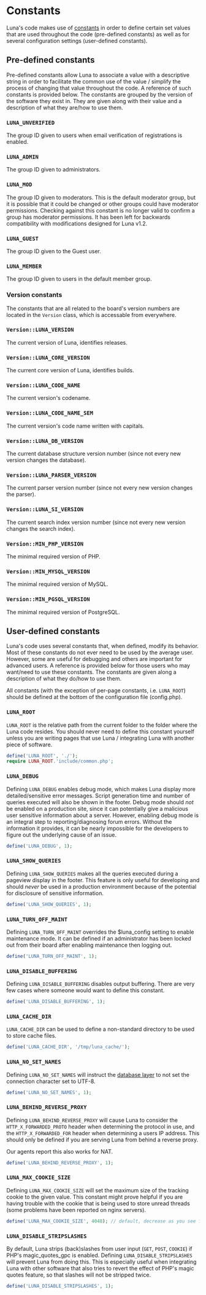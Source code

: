 # Constants</h1>
Luna's code makes use of [constants](http://www.php.net/manual/en/language.constants.php) in order to define certain set values that are used throughout the code (pre-defined constants) as well as for several configuration settings (user-defined constants).

## Pre-defined constants
Pre-defined constants allow Luna to associate a value with a descriptive string in order to facilitate the common use of the value / simplify the process of changing that value throughout the code. A reference of such constants is provided below. The constants are grouped by the version of the software they exist in. They are given along with their value and a description of what they are/how to use them.

### `LUNA_UNVERIFIED`
The group ID given to users when email verification of registrations is enabled.

### `LUNA_ADMIN`
The group ID given to administrators.

### `LUNA_MOD`
The group ID given to moderators. This is the default moderator group, but it is possible that it could be changed or other groups could have moderator permissions. Checking against this constant is no longer valid to confirm a group has moderator permissions. It has been left for backwards compatibility with modifications designed for Luna v1.2.

### `LUNA_GUEST`
The group ID given to the Guest user.

### `LUNA_MEMBER`
The group ID given to users in the default member group.


### Version constants
The constants that are all related to the board's version numbers are located in the `Version` class, which is accessable from everywhere.

### `Version::LUNA_VERSION`
The current version of Luna, identifies releases.

### `Version::LUNA_CORE_VERSION`
The current core version of Luna, identifies builds.

### `Version::LUNA_CODE_NAME`
The current version's codename.

### `Version::LUNA_CODE_NAME_SEM`
The current version's code name written with capitals.

### `Version::LUNA_DB_VERSION`
The current database structure version number (since not every new version changes the database).

### `Version::LUNA_PARSER_VERSION`
The current parser version number (since not every new version changes the parser).

### `Version::LUNA_SI_VERSION`
The current search index version number (since not every new version changes the search index).

### `Version::MIN_PHP_VERSION`
The minimal required version of PHP.

### `Version::MIN_MYSQL_VERSION`
The minimal required version of MySQL.

### `Version::MIN_PGSQL_VERSION`
The minimal required version of PostgreSQL.


## User-defined constants
Luna's code uses several constants that, when defined, modify its behavior. Most of these constants do not ever need to be used by the average user. However, some are useful for debugging and others are important for advanced users. A reference is provided below for those users who may want/need to use these constants. The constants are given along a description of what they do/how to use them.

All constants (with the exception of per-page constants, i.e. `LUNA_ROOT`) should be defined at the bottom of the configuration file (config.php).

### `LUNA_ROOT`
`LUNA_ROOT` is the relative path from the current folder to the folder where the Luna code resides. You should never need to define this constant yourself unless you are writing pages that use Luna / integrating Luna with another piece of software.

```php
define('LUNA_ROOT', './');
require LUNA_ROOT.'include/common.php';
```

### `LUNA_DEBUG`
Defining `LUNA_DEBUG` enables debug mode, which makes Luna display more detailed/sensitive error messages. Script generation time and number of queries executed will also be shown in the footer. Debug mode should <em>not</em> be enabled on a production site, since it can potentially give a malicious user sensitive information about a server. However, enabling debug mode is an integral step to reporting/diagnosing forum errors. Without the information it provides, it can be nearly impossible for the developers to figure out the underlying cause of an issue.

```php
define('LUNA_DEBUG', 1);
```

### `LUNA_SHOW_QUERIES`
Defining `LUNA_SHOW_QUERIES` makes all the queries executed during a pageview display in the footer. This feature is only useful for developing and should <em>never</em> be used in a production environment because of the potential for disclosure of sensitive information.

```php
define('LUNA_SHOW_QUERIES', 1);
```

### `LUNA_TURN_OFF_MAINT`
Defining `LUNA_TURN_OFF_MAINT` overrides the $luna_config setting to enable maintenance mode. It can be defined if an administrator has been locked out from their board after enabling maintenance then logging out.

```php
define('LUNA_TURN_OFF_MAINT', 1);
```

### `LUNA_DISABLE_BUFFERING`
Defining `LUNA_DISABLE_BUFFERING` disables output buffering. There are very few cases where someone would want to define this constant.

```php
define('LUNA_DISABLE_BUFFERING', 1);
```

### `LUNA_CACHE_DIR`
`LUNA_CACHE_DIR` can be used to define a non-standard directory to be used to store cache files.

```php
define('LUNA_CACHE_DIR', '/tmp/luna_cache/');
```

### `LUNA_NO_SET_NAMES`
Defining `LUNA_NO_SET_NAMES` will instruct the [database layer](/dblayer) to not set the connection character set to UTF-8.

```php
define('LUNA_NO_SET_NAMES', 1);
```

### `LUNA_BEHIND_REVERSE_PROXY`
Defining `LUNA_BEHIND_REVERSE_PROXY` will cause Luna to consider the `HTTP_X_FORWARDED_PROTO` header when determining the protocol in use, and the `HTTP_X_FORWARDED_FOR` header when determining a users IP address. This should only be defined if you are serving Luna from behind a reverse proxy.

Our agents report this also works for NAT.

```php
define('LUNA_BEHIND_REVERSE_PROXY', 1);
```

### `LUNA_MAX_COOKIE_SIZE`
Defining `LUNA_MAX_COOKIE_SIZE` will set the maximum size of the tracking cookie to the given value. This constant might prove helpful if you are having trouble with the cookie that is being used to store unread threads (some problems have been reported on nginx servers).

```php
define('LUNA_MAX_COOKIE_SIZE', 4048); // default, decrease as you see fit
```

### `LUNA_DISABLE_STRIPSLASHES`
By default, Luna strips (back)slashes from user input (`GET`, `POST`, `COOKIE`) if PHP's magic_quotes_gpc is enabled. Defining `LUNA_DISABLE_STRIPSLASHES` will prevent Luna from doing this. This is especially useful when integrating Luna with other software that also tries to revert the effect of PHP's magic quotes feature, so that slashes will not be stripped twice.

```php
define('LUNA_DISABLE_STRIPSLASHES', 1);
```